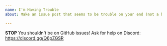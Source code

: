 ```yaml
---
name: I'm Having Trouble
about: Make an issue post that seems to be trouble on your end (not a bug in Denizen itself) - ASK ON DISCORD https://discord.gg/Q6pZGSR

---
```


**STOP**
You shouldn't be on GitHub issues!
Ask for help on Discord: https://discord.gg/Q6pZGSR
